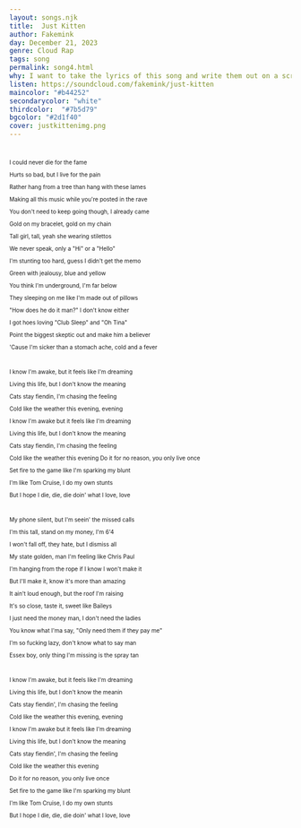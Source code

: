 ```yaml
---
layout: songs.njk
title:  Just Kitten
author: Fakemink
day: December 21, 2023
genre: Cloud Rap
tags: song
permalink: song4.html
why: I want to take the lyrics of this song and write them out on a scroll of paper and attach it to my wall. The beat of this song is so beautiful and the cadence of the lyrics feels like a prayer. I do hope I die doing what I love. 
listen: https://soundcloud.com/fakemink/just-kitten
maincolor: "#b44252"
secondarycolor: "white"
thirdcolor:  "#7b5d79"
bgcolor: "#2d1f40"
cover: justkittenimg.png
---
```

<div style="font-size:10px;">
&nbsp<p>
I could never die for the fame<p>
Hurts so bad, but I live for the pain<p>
Rather hang from a tree than hang with these lames<p>
Making all this music while you're posted in the rave<p>
You don't need to keep going though, I already came<p>
Gold on my bracelet, gold on my chain<p>
Tall girl, tall, yeah she wearing stilettos<p>
We never speak, only a "Hi" or a "Hello"<p>
I'm stunting too hard, guess I didn't get the memo<p>
Green with jealousy, blue and yellow<p>
You think I'm underground, I'm far below<p>
They sleeping on me like I'm made out of pillows<p>
"How doеs he do it man?" I don't know either<p>
I got hoеs loving "Club Sleep" and "Oh Tina"<p>
Point the biggest skeptic out and make him a believer<p>
'Cause I'm sicker than a stomach ache, cold and a fever<p>
&nbsp<p>
I know I'm awake, but it feels like I'm dreaming<p>
Living this life, but I don't know the meaning<p>
Cats stay fiendin, I'm chasing the feeling<p>
Cold like the weather this evening, evening<p>
I know I'm awake but it feels like I'm dreaming<p>
Living this life, but I don't know the meaning<p>
Cats stay fiendin, I'm chasing the feeling<p>
Cold like the weather this evening
Do it for no reason, you only live once<p>
Set fire to the game like I'm sparking my blunt<p>
I'm like Tom Cruise, I do my own stunts<p>
But I hope I die, die, die doin' what I love, love<p>
&nbsp<p>
My phone silent, but I'm seein' the missed calls<p>
I'm this tall, stand on my money, I'm 6'4<p>
I won't fall off, they hate, but I dismiss all<p>
My state golden, man I'm feeling like Chris Paul<p>
I'm hanging from the rope if I know I won't make it<p>
But I'll make it, know it's more than amazing<p>
It ain't loud enough, but the roof I'm raising<p>
It's so close, taste it, sweet like Baileys<p>
I just need the money man, I don't need the ladies<p>
You know what I'ma say, "Only need them if they pay me"<p>
I'm so fucking lazy, don't know what to say man<p>
Essex boy, only thing I'm missing is the spray tan<p>
&nbsp<p>
I know I'm awake, but it feels like I'm dreaming <p>
Living this life, but I don't know the meanin <p>
Cats stay fiendin', I'm chasing the feeling <p>
Cold like the weather this evening, evening <p>
I know I'm awake but it feels like I'm dreaming<p>
Living this life, but I don't know the meaning<p>
Cats stay fiendin', I'm chasing the feeling<p>
Cold like the weather this evening<p>
Do it for no reason, you only live once<p>
Set fire to the game like I'm sparking my blunt<p>
I'm like Tom Cruise, I do my own stunts<p>
But I hope I die, die, die doin' what I love, love
</p>
</div>